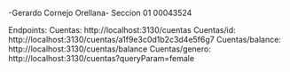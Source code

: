 -Gerardo Cornejo Orellana-
Seccion 01
00043524

Endpoints:
Cuentas: http://localhost:3130/cuentas
Cuentas/id: http://localhost:3130/cuentas/a1f9e3c0d1b2c3d4e5f6g7
Cuentas/balance: http://localhost:3130/cuentas/balance
Cuentas/genero: http://localhost:3130/cuentas?queryParam=female
